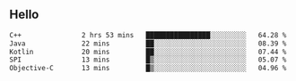 ## Hello
<!--START_SECTION:waka-->

```txt
C++               2 hrs 53 mins   ████████████████░░░░░░░░░   64.28 %
Java              22 mins         ██░░░░░░░░░░░░░░░░░░░░░░░   08.39 %
Kotlin            20 mins         ██░░░░░░░░░░░░░░░░░░░░░░░   07.44 %
SPI               13 mins         █▒░░░░░░░░░░░░░░░░░░░░░░░   05.07 %
Objective-C       13 mins         █▒░░░░░░░░░░░░░░░░░░░░░░░   04.96 %
```

<!--END_SECTION:waka-->
